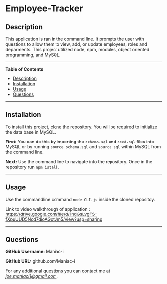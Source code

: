 # Employee-Tracker

## Description
This application is ran in the command line. It prompts the user with questions to allow them to view, add, or update employees, roles and deparments. This project utilized node, npm, modules, object oriented programming, and MySQL.

---
**Table of Contents**
 - [Description](#Description)
 - [Installation](#Installation)
 - [Usage](#Usage)
 - [Questions](#Questions)

---
## Installation
To install this project, clone the repository. You will be required to initialize the data base in MySQL.

**First:** You can do this by importing the `schema.sql` and `seed.sql` files into MySQL or by running `source schema.sql` and `source sql` within MySQL from the command line.

**Next:** Use the command line to navigate into the repository. Once in the repository run `npm istall`.

---
## Usage
Use the commandline command `node CLI.js` inside the cloned repositoy.

Link to video walkthrough of application : https://drive.google.com/file/d/1ndGsLvgFS-fXpuUUD5Ncd7dioAGotJm5/view?usp=sharing

---
## Questions 

**GitHub Username:** Maniac-i

**GitHub URL:** github.com/Maniac-i

For any additional questions you can contact me at *joe.maniaci1@gmail.com*.
